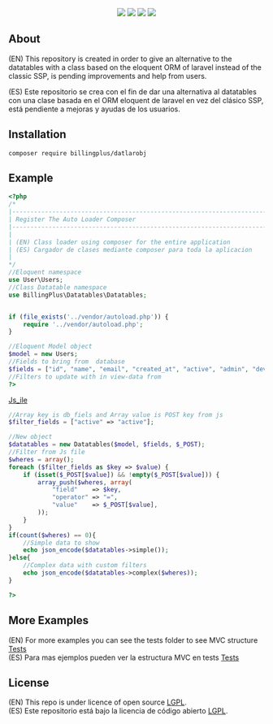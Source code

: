 <p align="center">
<a href="https://packagist.org/packages/billingplus/datlarobj"><img src="https://poser.pugx.org/billingplus/datlarobj/v/unstable"></a>
<a href="https://packagist.org/packages/billingplus/datlarobj"><img src="https://poser.pugx.org/billingplus/datlarobj/v"></a>
<a href="https://packagist.org/packages/billingplus/datlarobj"><img src="https://poser.pugx.org/billingplus/datlarobj/downloads"></a>
<a href="https://packagist.org/packages/billingplus/datlarobj"><img src="https://poser.pugx.org/billingplus/datlarobj/license"></a>
</p>

## About

(EN) This repository is created in order to give an alternative to the datatables with a class based on the eloquent ORM of laravel instead of the classic SSP, is pending improvements and help from users.

(ES) Este repositorio se crea con el fin de dar una alternativa al datatables con una clase basada en el ORM eloquent de laravel en vez del clásico SSP, está pendiente a mejoras y ayudas de los usuarios.

## Installation

<code>composer require billingplus/datlarobj</code>

## Example

```php
<?php
/*
|--------------------------------------------------------------------------
| Register The Auto Loader Composer
|--------------------------------------------------------------------------
|
| (EN) Class loader using composer for the entire application
| (ES) Cargador de clases mediante composer para toda la aplicacion
|
*/
//Eloquent namespace
use User\Users;
//Class Datatable namespace
use BillingPlus\Datatables\Datatables;


if (file_exists('../vendor/autoload.php')) {
    require '../vendor/autoload.php';
}

//Eloquent Model object
$model = new Users;
//Fields to bring from  database
$fields = ["id", "name", "email", "created_at", "active", "admin", "devices_logged"];
//Filters to update with in view-data from
?>
```
[Js_ile](https://github.com/billingPLus/Datatables_backend/blob/master/tests/Assets/index.js)
```php
//Array key is db_fiels and Array value is POST key from js
$filter_fields = ["active" => "active"];

//New object
$datatables = new Datatables($model, $fields, $_POST);
//Filter from Js file
$wheres = array();
foreach ($filter_fields as $key => $value) {
    if (isset($_POST[$value]) && !empty($_POST[$value])) {
        array_push($wheres, array(
            "field"    => $key,
            "operator" => "=",
            "value"    => $_POST[$value],
        ));
    }
}
if(count($wheres) == 0){
    //Simple data to show
    echo json_encode($datatables->simple());
}else{
    //Complex data with custom filters
    echo json_encode($datatables->complex($wheres));
}

?>
```
## More Examples
 
(EN) For more examples you can see the tests folder to see MVC structure  [Tests](https://github.com/billingPLus/Datatables_backend/blob/master/tests/)<br/>
(ES) Para mas ejemplos pueden ver la estructura MVC en tests    [Tests](https://github.com/billingPLus/Datatables_backend/blob/master/tests/)

## License

(EN) This repo is under licence of open source   [LGPL](https://opensource.org/licenses/gpl-license).<br/>
(ES) Este repositorio está bajo la licencia de código abierto [LGPL](https://opensource.org/licenses/gpl-license).
